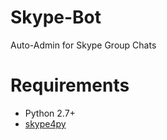# Skype-Bot
Auto-Admin for Skype Group Chats

# Requirements
* Python 2.7+
* [skype4py](https://github.com/awahlig/skype4py)
